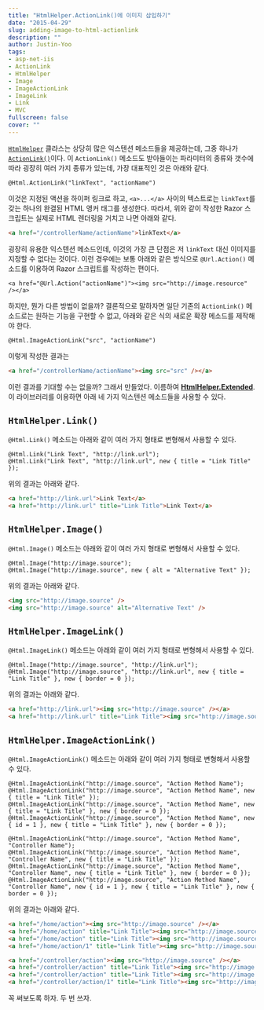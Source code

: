 ```yaml
---
title: "HtmlHelper.ActionLink()에 이미지 삽입하기"
date: "2015-04-29"
slug: adding-image-to-html-actionlink
description: ""
author: Justin-Yoo
tags:
- asp-net-iis
- ActionLink
- HtmlHelper
- Image
- ImageActionLink
- ImageLink
- Link
- MVC
fullscreen: false
cover: ""
---
```


[`HtmlHelper`](https://msdn.microsoft.com/en-us/library/system.web.mvc.htmlhelper.aspx) 클라스는 상당히 많은 익스텐션 메소드들을 제공하는데, 그중 하나가 [`ActionLink()`](https://msdn.microsoft.com/en-us/library/system.web.mvc.html.linkextensions.actionlink.aspx)이다. 이 `ActionLink()` 메소드도 받아들이는 파라미터의 종류와 갯수에 따라 굉장히 여러 가지 종류가 있는데, 가장 대표적인 것은 아래와 같다.

```razor
@Html.ActionLink("linkText", "actionName")

```

이것은 지정된 액션을 하이퍼 링크로 하고, `<a>...</a>` 사이의 텍스트로는 `linkText`를 갖는 하나의 완결된 HTML 앵커 태그를 생성한다. 따라서, 위와 같이 작성한 Razor 스크립트는 실제로 HTML 렌더링을 거치고 나면 아래와 같다.

```html
<a href="/controllerName/actionName">linkText</a>

```

굉장히 유용한 익스텐션 메소드인데, 이것의 가장 큰 단점은 저 `linkText` 대신 이미지를 지정할 수 없다는 것이다. 이런 경우에는 보통 아래와 같은 방식으로 `@Url.Action()` 메소드를 이용하여 Razor 스크립트를 작성하는 편이다.

```razor
<a href="@Url.Action("actionName")"><img src="http://image.resource" /></a>

```

하지만, 뭔가 다른 방법이 없을까? 결론적으로 말하자면 일단 기존의 `ActionLink()` 메소드로는 원하는 기능을 구현할 수 없고, 아래와 같은 식의 새로운 확장 메소드를 제작해야 한다.

```razor
@Html.ImageActionLink("src", "actionName")

```

이렇게 작성한 결과는

```html
<a href="/controllerName/actionName"><img src="src" /></a>

```

이런 결과를 기대할 수는 없을까? 그래서 만들었다. 이름하여 [**HtmlHelper.Extended**](https://github.com/aliencube/HtmlHelper.Extended). 이 라이브러리를 이용하면 아래 네 가지 익스텐션 메소드들을 사용할 수 있다.

## `HtmlHelper.Link()`

`@Html.Link()` 메소드는 아래와 같이 여러 가지 형태로 변형해서 사용할 수 있다.

```razor
@Html.Link("Link Text", "http://link.url");
@Html.Link("Link Text", "http://link.url", new { title = "Link Title" });

```

위의 결과는 아래와 같다.

```html
<a href="http://link.url">Link Text</a>
<a href="http://link.url" title="Link Title">Link Text</a>

```

## `HtmlHelper.Image()`

`@Html.Image()` 메소드는 아래와 같이 여러 가지 형태로 변형해서 사용할 수 있다.

```razor
@Html.Image("http://image.source");
@Html.Image("http://image.source", new { alt = "Alternative Text" });

```

위의 결과는 아래와 같다.

```html
<img src="http://image.source" />
<img src="http://image.source" alt="Alternative Text" />

```

## `HtmlHelper.ImageLink()`

`@Html.ImageLink()` 메소드는 아래와 같이 여러 가지 형태로 변형해서 사용할 수 있다.

```razor
@Html.Image("http://image.source", "http://link.url");
@Html.Image("http://image.source", "http://link.url", new { title = "Link Title" }, new { border = 0 });

```

위의 결과는 아래와 같다.

```html
<a href="http://link.url"><img src="http://image.source" /></a>
<a href="http://link.url" title="Link Title"><img src="http://image.source" border="0" /></a>

```

## `HtmlHelper.ImageActionLink()`

`@Html.ImageActionLink()` 메소드는 아래와 같이 여러 가지 형태로 변형해서 사용할 수 있다.

```razor
@Html.ImageActionLink("http://image.source", "Action Method Name");
@Html.ImageActionLink("http://image.source", "Action Method Name", new { title = "Link Title" });
@Html.ImageActionLink("http://image.source", "Action Method Name", new { title = "Link Title" }, new { border = 0 });
@Html.ImageActionLink("http://image.source", "Action Method Name", new { id = 1 }, new { title = "Link Title" }, new { border = 0 });

@Html.ImageActionLink("http://image.source", "Action Method Name", "Controller Name");
@Html.ImageActionLink("http://image.source", "Action Method Name", "Controller Name", new { title = "Link Title" });
@Html.ImageActionLink("http://image.source", "Action Method Name", "Controller Name", new { title = "Link Title" }, new { border = 0 });
@Html.ImageActionLink("http://image.source", "Action Method Name", "Controller Name", new { id = 1 }, new { title = "Link Title" }, new { border = 0 });

```

위의 결과는 아래와 같다.

```html
<a href="/home/action"><img src="http://image.source" /></a>
<a href="/home/action" title="Link Title"><img src="http://image.source" /></a>
<a href="/home/action" title="Link Title"><img src="http://image.source" border="0" /></a>
<a href="/home/action/1" title="Link Title"><img src="http://image.source" border="0" /></a>

<a href="/controller/action"><img src="http://image.source" /></a>
<a href="/controller/action" title="Link Title"><img src="http://image.source" /></a>
<a href="/controller/action" title="Link Title"><img src="http://image.source" border="0" /></a>
<a href="/controller/action/1" title="Link Title"><img src="http://image.source" border="0" /></a>

```

꼭 써보도록 하자. 두 번 쓰자.

